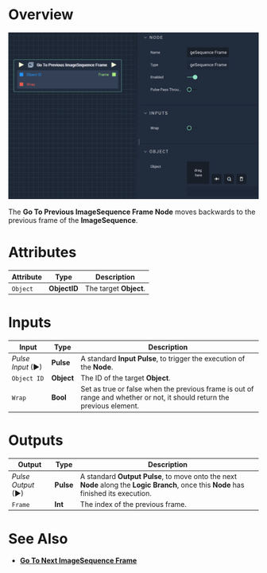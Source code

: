 # Overview

![The Go To Previous ImageSequence Frame Node.](../../../.gitbook/assets/gotopreviousimagesequenceframe.png)

The **Go To Previous ImageSequence Frame Node** moves backwards to the previous frame of the **ImageSequence**.

# Attributes

|Attribute|Type|Description|
|---|---|---|
|`Object`|**ObjectID**|The target **Object**.|

# Inputs

|Input|Type|Description|
|---|---|---|
|*Pulse Input* (►)|**Pulse**|A standard **Input Pulse**, to trigger the execution of the **Node**.|
|`Object ID`|**Object**|The ID of the target **Object**.|
|`Wrap`|**Bool**|Set as true or false when the previous frame is out of range and whether or not, it should return the previous element. |

# Outputs

|Output|Type|Description|
|---|---|---|
|*Pulse Output* (►)|**Pulse**|A standard **Output Pulse**, to move onto the next **Node** along the **Logic Branch**, once this **Node** has finished its execution.|
|`Frame`|**Int**|The index of the previous frame.|


# See Also

* [**Go To Next ImageSequence Frame**](gotonextimagesequenceframe.md)